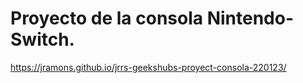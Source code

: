 # Proyecto de la consola Nintendo-Switch.


https://jramons.github.io/jrrs-geekshubs-proyect-consola-220123/
